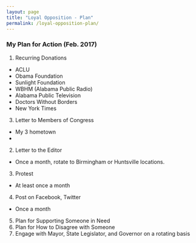 ```yaml
---
layout: page
title: "Loyal Opposition - Plan"
permalink: /loyal-opposition-plan/
---
```


### My Plan for Action (Feb. 2017)

1. Recurring Donations
  * ACLU
  * Obama Foundation 
  * Sunlight Foundation 
  * WBHM (Alabama Public Radio)
  * Alabama Public Television
  * Doctors Without Borders
  * New York Times 
3. Letter to Members of Congress 
  * My 3 hometown 
  * 
2. Letter to the Editor
  * Once a month, rotate to Birmingham or Huntsville locations.  
3. Protest
  * At least once a month 
4. Post on Facebook, Twitter 
  * Once a month 
5. Plan for Supporting Someone in Need 
6. Plan for How to Disagree with Someone 
7. Engage with Mayor, State Legislator, and Governor on a rotating basis
